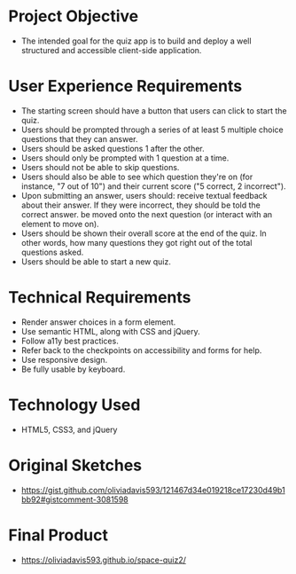 # Project Objective 
 - The intended goal for the quiz app is to build and deploy a well structured and accessible client-side application.

# User Experience Requirements 

 - The starting screen should have a button that users can click to start the quiz.
- Users should be prompted through a series of at least 5 multiple choice questions that they can answer.
- Users should be asked questions 1 after the other.
 - Users should only be prompted with 1 question at a time.
 - Users should not be able to skip questions.
 - Users should also be able to see which question they're on (for instance, "7 out of 10") and their current score ("5 correct, 2 incorrect").
 - Upon submitting an answer, users should:
   receive textual feedback about their answer. If they were incorrect, they should be told the correct answer.
   be moved onto the next question (or interact with an element to move on).
 - Users should be shown their overall score at the end of the quiz. In other words, how many questions they got right out of the total questions asked.
 - Users should be able to start a new quiz.
 
 # Technical Requirements 
 
 - Render answer choices in a form element.
 - Use semantic HTML, along with CSS and jQuery.
 - Follow a11y best practices.
 - Refer back to the checkpoints on accessibility and forms for help.
 - Use responsive design.
 - Be fully usable by keyboard.
 
 # Technology Used
 
 - HTML5, CSS3, and jQuery

# Original Sketches 
- https://gist.github.com/oliviadavis593/121467d34e019218ce17230d49b1bb92#gistcomment-3081598

# Final Product 
- https://oliviadavis593.github.io/space-quiz2/

